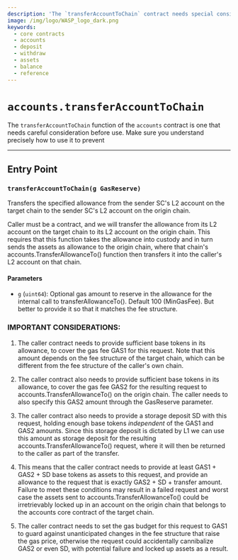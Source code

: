 ```yaml
---
description: 'The `transferAccountToChain` contract needs special consideration.'
image: /img/logo/WASP_logo_dark.png
keywords:
  - core contracts
  - accounts
  - deposit
  - withdraw
  - assets
  - balance
  - reference
---
```


# `accounts.transferAccountToChain`

The `transferAccountToChain` function of the `accounts` contract is one that needs
careful consideration before use. Make sure you understand precisely how to use it to
prevent

---

## Entry Point

### `transferAccountToChain(g GasReserve)`

Transfers the specified allowance from the sender SC's L2 account on
the target chain to the sender SC's L2 account on the origin chain.

Caller must be a contract, and we will transfer the allowance from its L2 account
on the target chain to its L2 account on the origin chain. This requires that
this function takes the allowance into custody and in turn sends the assets as
allowance to the origin chain, where that chain's accounts.TransferAllowanceTo()
function then transfers it into the caller's L2 account on that chain.

#### Parameters

- `g` (`uint64`): Optional gas amount to reserve in the allowance for
  the internal call to transferAllowanceTo(). Default 100 (MinGasFee).
  But better to provide it so that it matches the fee structure.

### IMPORTANT CONSIDERATIONS:

1. The caller contract needs to provide sufficient base tokens in its
   allowance, to cover the gas fee GAS1 for this request.
   Note that this amount depends on the fee structure of the target chain,
   which can be different from the fee structure of the caller's own chain.

2. The caller contract also needs to provide sufficient base tokens in
   its allowance, to cover the gas fee GAS2 for the resulting request to
   accounts.TransferAllowanceTo() on the origin chain. The caller needs to
   also specify this GAS2 amount through the GasReserve parameter.

3. The caller contract also needs to provide a storage deposit SD with
   this request, holding enough base tokens _independent_ of the GAS1 and
   GAS2 amounts.
   Since this storage deposit is dictated by L1 we can use this amount as
   storage deposit for the resulting accounts.TransferAllowanceTo() request,
   where it will then be returned to the caller as part of the transfer.

4. This means that the caller contract needs to provide at least
   GAS1 + GAS2 + SD base tokens as assets to this request, and provide an
   allowance to the request that is exactly GAS2 + SD + transfer amount.
   Failure to meet these conditions may result in a failed request and
   worst case the assets sent to accounts.TransferAllowanceTo() could be
   irretrievably locked up in an account on the origin chain that belongs
   to the accounts core contract of the target chain.

5. The caller contract needs to set the gas budget for this request to
   GAS1 to guard against unanticipated changes in the fee structure that
   raise the gas price, otherwise the request could accidentally cannibalize
   GAS2 or even SD, with potential failure and locked up assets as a result.
